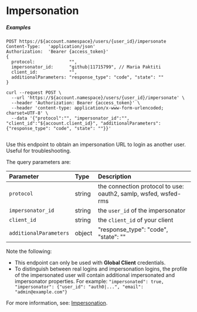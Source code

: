 # Impersonation

<h5 class="code-snippet-title">Examples</h5>

```http
POST https://${account.namespace}/users/{user_id}/impersonate
Content-Type:   'application/json'
Authorization:  'Bearer {access_token}'
{
  protocol:             "",
  impersonator_id:      "github|11715799", // Maria Paktiti
  client_id:            "",
  additionalParameters: "response_type": "code", "state": ""
}
```

```shell
curl --request POST \
  --url 'https://${account.namespace}/users/{user_id}/impersonate' \
  --header 'Authorization: Bearer {access_token}' \
  --header 'content-type: application/x-www-form-urlencoded; charset=UTF-8' \
  --data '{"protocol":"", "impersonator_id":"", "client_id":"${account.client_id}", "additionalParameters": {"response_type": "code", "state": ""}}'
```

```javascript
```

Use this endpoint to obtain an impersonation URL to login as another user. Useful for troubleshooting.

The query parameters are:

| Parameter        | Type       | Description |
|:-----------------|:-----------|:------------|
| `protocol`       | string     | the connection protocol to use: oauth2, samlp, wsfed, wsfed-rms |
| `impersonator_id` | string    | the `user_id` of the impersonator |
| `client_id`  | string     | the  `client_id` of your client |
| `additionalParameters` | object | "response_type": "code", "state": "" |

Note the following:
- This endpoint can only be used with **Global Client** credentials.
- To distinguish between real logins and impersonation logins, the profile of the impersonated user will contain additional impersonated and impersonator properties. For example:
`"impersonated": true, "impersonator": {"user_id": "auth0|...", "email": "admin@example.com"}`

For more information, see: [Impersonation](/user-profile/user-impersonation).
